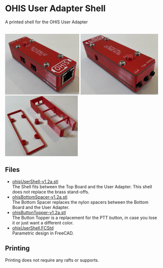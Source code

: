 # OHIS User Adapter Shell

A printed shell for the OHIS User Adapter

<br>
<img alt="ohisUserShell1-v1.2a.jpg" src="ohisUserShell1-v1.2a.jpg" height="200"/>
<img alt="ohisUserShell2-v1.2a.jpg" src="ohisUserShell2-v1.2a.jpg" height="200"/>
<img alt="ohisUserShellParts-v1.2a.jpg" src="ohisUserShellParts-v1.2a.jpg" height="200"/>


## Files

* [ohisUserShell-v1.2a.stl](ohisUserShell-v1.2a.stl) <br>
The Shell fits between the Top Board and the User Adapter. This shell does not replace the brass stand-offs.
* [ohisBottomSpacer-v1.2a.stl](ohisBottomSpacer-v1.2a.stl) <br>
The Bottom Spacer replaces the nylon spacers between the Bottom Board and the User Adapter.
* [ohisButtonTopper-v1.2a.stl](ohisButtonTopper-v1.2a.stl) <br>
The Button Topper is a replacement for the PTT button, in case you lose it or just want a different color.
* [ohisUserShell.FCStd](ohisUserShell.FCStd) <br>
Parametric design in FreeCAD.

## Printing

Printing does not require any rafts or supports. 